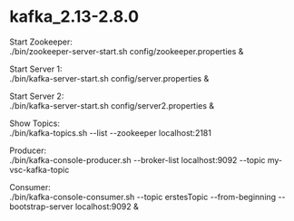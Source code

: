 # kafka_2.13-2.8.0

Start Zookeeper:  
./bin/zookeeper-server-start.sh config/zookeeper.properties &

Start Server 1:  
./bin/kafka-server-start.sh config/server.properties &

Start Server 2:  
./bin/kafka-server-start.sh config/server2.properties &

Show Topics:  
./bin/kafka-topics.sh --list --zookeeper localhost:2181

Producer:  
./bin/kafka-console-producer.sh --broker-list localhost:9092 --topic my-vsc-kafka-topic 

Consumer:  
./bin/kafka-console-consumer.sh --topic erstesTopic --from-beginning --bootstrap-server localhost:9092 &
